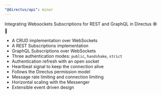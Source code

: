 ```yaml
---
"@directus/api": minor
---
```


Integrating Websockets Subscriptions for REST and GraphQL in Directus 🕸️🧦 
- A CRUD implementation over WebSockets
- A REST Subscriptions implementation
- GraphQL Subscriptions over WebSockets
- Three authentication modes: `public`, `handshake`, `strict`
- Authentication refresh with an open socket
- Heartbeat signal to keep the connection alive
- Follows the Directus permission model
- Message rate limiting and connection limiting
- Horizontal scaling with the Messenger
- Extensible event driven design
